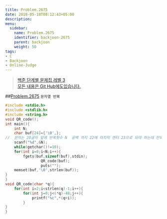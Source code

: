 ```yaml
---
title: Problem.2675
date: 2018-05-18T08:12:43+05:00
description:
menu:
  sidebar:
    name: Problem.2675
    identifier: backjoon-2675
    parent: backjoon
    weight: 50
tags:
- C
- Backjoon
- Online-Judge
---
```



> [백준 단계별 문제집 레벨 3](https://www.acmicpc.net/step/3)  
> [모든 내용은 Git Hub에도있습니다.](https://github.com/ehdwn1991/Coding-Interview/blob/master/Code_Interview_Prep_Platform/backjoon/Level_7/2675.c)


##[Problem.2675](https://www.acmicpc.net/problem/2675)
`문자열 반복`
```c
#include <stdio.h>
#include <stdlib.h>
#include <string.h>
void QR_code();
int main(){
	int N;
	char buf[24]={'\0',};
//	문자는 20글자 앞에 반복횟수 N  공백 까지 22에 마지막 엔터 23으로 되야 하는데 안되서 24로 잡음
	scanf("%d",&N);
	while(getchar()!=10);
	for(int i=0;i<N;i++){
		fgets(buf,sizeof(buf),stdin);
				QR_code(buf);
				puts("");
	memset(buf,'\0',strlen(buf));
}
}
void QR_code(char *q){		
	for(int i=2;i<strlen(q)-1;i++){
		for(int j=0;j<(*q)-48;j++){
			printf("%c",*(q+i));
		}			
}
}

```